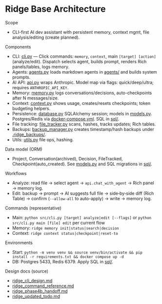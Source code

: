 # Ridge Base Architecture

Scope
- CLI-first AI dev assistant with persistent memory, context mgmt, file analysis/editing (create planned).

Components
- CLI: [cli.py](file:///home/ridgetop/ridge_base/src/cli.py) — Click commands: `memory`, `context`, main `[target] [action]` (analyze/edit). Dispatch selects agent, builds prompt, renders Rich panels/tables, logs memory.
- Agents: [agents.py](file:///home/ridgetop/ridge_base/src/agents.py) loads markdown agents in [agents/](file:///home/ridgetop/ridge_base/agents) and builds system prompts.
- AI API: [api.py](file:///home/ridgetop/ridge_base/src/api.py) wraps Anthropic. Model map via flags: quick/deep/ultra; requires `ANTHROPIC_API_KEY`.
- Memory: [memory.py](file:///home/ridgetop/ridge_base/src/memory.py) logs conversations/decisions, auto-checkpoints after N messages/size.
- Context: [context.py](file:///home/ridgetop/ridge_base/src/context.py) shows usage, creates/resets checkpoints; token budgeting helpers.
- Persistence: [database.py](file:///home/ridgetop/ridge_base/src/database.py) SQLAlchemy session; models in [models.py](file:///home/ridgetop/ridge_base/src/models.py). Postgres/Redis via [docker-compose.yml](file:///home/ridgetop/ridge_base/docker-compose.yml). SQL in [sql/](file:///home/ridgetop/ridge_base/sql).
- File tracking: [file_tracker.py](file:///home/ridgetop/ridge_base/src/file_tracker.py) scans, hashes, tracks updates; Rich tables.
- Backups: [backup_manager.py](file:///home/ridgetop/ridge_base/src/backup_manager.py) creates timestamp/hash backups under [.ridge_backups/](file:///home/ridgetop/ridge_base/.ridge_backups/).
- Utils: [utils.py](file:///home/ridgetop/ridge_base/src/utils.py) file ops, hashing.

Data model (ORM)
- Project, Conversation(archived), Decision, FileTracked, Checkpoint(auto_created). See [models.py](file:///home/ridgetop/ridge_base/src/models.py) and SQL migrations in [sql/](file:///home/ridgetop/ridge_base/sql).

Workflows
- Analyze: read file → select agent → `api.chat_with_agent` → Rich panel → memory log.
- Edit: backup → prompt → AI suggests full file → side‑by‑side diff (Rich Table) → confirm (`--allow-all` to auto-apply) → write → memory log.

Commands (representative)
- Main: `python src/cli.py [target] analyze|edit [--flags]` or `python src/cli.py main [file] edit` per current flow
- Memory: `ridge memory init|status|search|decision`
- Context: `ridge context status|checkpoint|reset-to`

Environments
- Start: `python -m venv venv && source venv/bin/activate && pip install -r requirements.txt && docker compose up -d`
- DB: Postgres 5433, Redis 6379. Apply SQL in [sql/](file:///home/ridgetop/ridge_base/sql).

Design docs (source)
- [ridge_cli_design.md](file:///home/ridgetop/ridge_base/docs/ridge_cli_design.md)
- [ridge_command_reference.md](file:///home/ridgetop/ridge_base/docs/ridge_command_reference.md)
- [ridge_phase4b_handoff.md](file:///home/ridgetop/ridge_base/docs/ridge_phase4b_handoff.md)
- [ridge_updated_todo.md](file:///home/ridgetop/ridge_base/docs/ridge_updated_todo.md)
